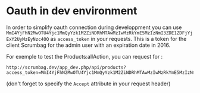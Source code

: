# Oauth in dev environment

In order to simplify oauth connection during developpment you can use `MmI4YjFhN2MwOTU4Yjc1MmQyYzk1M2ZiNDRhMTAwMzIwMzRkYmE5MzIzNmI3ZDE1ZDFjYjExY2UyMzEyNzc4OQ` as `access_token` in your requests. This is a token for the client Scrumbag for the admin user with an expiration date in 2016.

For exemple to test the Products:allAction, you can request for :

    http://scrumbag.dev/app_dev.php/api/products?access_token=MmI4YjFhN2MwOTU4Yjc1MmQyYzk1M2ZiNDRhMTAwMzIwMzRkYmE5MzIzNmI3ZDE1ZDFjYjExY2UyMzEyNzc4OQ

(don't forget to specify the `Accept` attribute in your request header)
